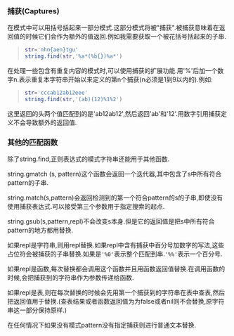 
### 捕获(Captures)

在模式中可以用括号括起来一部分模式.这部分模式将被"捕获".被捕获意味着在返回值的时候它们会作为额外的值返回.例如我需要获取一个被花括号括起来的子串.

>```lua
>str='nhn{aen}tgu'
>string.find(str,'%a*(%b{})%a*')
>```

在处理一些包含有重复内容的模式时,可以使用捕获的扩展功能.用'%'后加一个数字n.表示重复本字符串开始以来定义的第n个捕获(n必须是1到9以内的).例如:

>```lua
>str='cccab12ab12eee'
>string.find(str,'(ab)(12)%1%2')
>```

这里返回的头两个值匹配到的是'ab12ab12',然后返回'ab'和'12'.用数字引用捕获定义不会导致额外的返回值.


### 其他的匹配函数

除了string.find,正则表达式的模式字符串还能用于其他函数.

string.gmatch (s, pattern)这个函数会返回一个迭代器,其中包含了s中所有符合pattern的子串.

string.match(s,pattern)会返回检测到的第一个符合pattern的s的子串,即使没有使用捕获表达式.可以接受第三个参数用于指定搜索的起点.

string.gsub(s,pattern,repl)不会改变s本身.但是它的返回值是把s中所有符合pattern的地方都用替换.

如果repl是字符串,则用repl替换.如果repl中含有捕获中百分号加数字的写法,这些占位符会被捕获的子串替换.如果是`'%0'`表示整个匹配到串.`'%%'`表示一个百分号.

如果repl是函数,每次替换都会调用这个函数并且用函数返回值替换.在调用函数的时候,会把捕获到的字符串作为参数传递给函数.

如果repl是表,则在每次替换的时候会先用第一个捕获到的字符串在表中查表,然后把返回值用于替换.(查表结果或者函数返回值为为false或者nil则不会替换,原字符串这一部分保持原样.)

在任何情况下如果没有模式pattern没有指定捕获则进行普通文本替换.